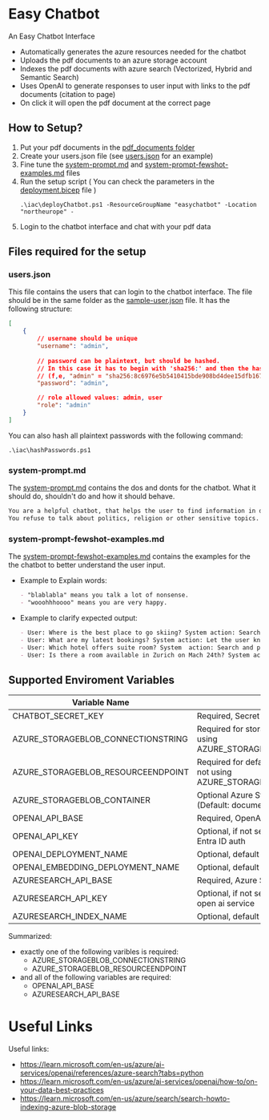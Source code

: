 # Easy Chatbot

An Easy Chatbot Interface

* Automatically generates the azure resources needed for the chatbot
* Uploads the pdf documents to an azure storage account
* Indexes the pdf documents with azure search (Vectorized, Hybrid and Semantic Search)
* Uses OpenAI to generate responses to user input with links to the pdf documents (citation to page)
* On click it will open the pdf document at the correct page


## How to Setup?

1. Put your pdf documents in the [pdf_documents folder](pdf_documents)
1. Create your users.json file (see [users.json](sample-user.json) for an example)
1. Fine tune the [system-prompt.md](system-prompt.md) and [system-prompt-fewshot-examples.md](system-prompt-fewshot-examples.md) files
1. Run the setup script  ( You can check the parameters in the [deployment.bicep](iac/deployment.bicep) file )
    ```pwsh
    .\iac\deployChatbot.ps1 -ResourceGroupName "easychatbot" -Location "northeurope" -
    ```
1. Login to the chatbot interface and chat with your pdf data

## Files required for the setup

### users.json
This file contains the users that can login to the chatbot interface. The file should be in the same folder as the [sample-user.json](sample-user.json) file.
It has the following structure:
```json
[
    {
        // username should be unique
        "username": "admin",
        
        // password can be plaintext, but should be hashed.
        // In this case it has to begin with 'sha256:' and then the hashed password
        // (f,e, "admin" = "sha256:8c6976e5b5410415bde908bd4dee15dfb167a9c873fc4bb8a81f6f2ab448a918")
        "password": "admin",

        // role allowed values: admin, user
        "role": "admin"
    }
]
```
You can also hash all plaintext passwords with the following command:
```pwsh
.\iac\hashPasswords.ps1
```


### system-prompt.md
The [system-prompt.md](system-prompt.md) contains the dos and donts for the chatbot. What it should do, shouldn't do and how it should behave.
```txt
You are a helpful chatbot, that helps the user to find information in documents.
You refuse to talk about politics, religion or other sensitive topics. Instead, you redirect the user to your role.
```

### system-prompt-fewshot-examples.md
The [system-prompt-fewshot-examples.md](system-prompt-fewshot-examples.md) contains the examples for the the chatbot to better understand the user input.
- Example to Explain words:
  ```md
  - "blablabla" means you talk a lot of nonsense.
  - "wooohhhoooo" means you are very happy.
  ```
- Example to clarify expected output:
  ```md
  - User: Where is the best place to go skiing? System action: Search and provide answer
  - User: What are my latest bookings? System action: Let the user know that you can't help with that.
  - User: Which hotel offers suite room? System  action: Search and provide answer
  - User: Is there a room available in Zurich on Mach 24th? System action: Let the user know that you can't help with that.
  ```


## Supported Enviroment Variables

| Variable Name | Description | Example |
| --- | --- | --- |
| CHATBOT_SECRET_KEY | Required, Secret Key for the chatbot interface | keepItSecretAndDoNotTellAnyone |
| AZURE_STORAGEBLOB_CONNECTIONSTRING | Required for storage account key auth (if not using AZURE_STORAGEBLOB_RESOURCEENDPOINT)  |  DefaultEndpointsProtocol=https;AccountName=your_account_name;AccountKey=your_account_key;EndpointSuffix=core.windows.net |
| AZURE_STORAGEBLOB_RESOURCEENDPOINT | Required for default credential Entra ID auth (if not using AZURE_STORAGEBLOB_CONNECTIONSTRING) | https://your_account_name.blob.core.windows.net |
| AZURE_STORAGEBLOB_CONTAINER | Optional Azure Storage Blob Container Name  (Default: documents) | documents |
| OPENAI_API_BASE | Required, OpenAI API Base URL | https://myazureopenainame.openai.com |
| OPENAI_API_KEY | Optional, if not set will use default credential Entra ID auth | your_openai_api_key |
| OPENAI_DEPLOYMENT_NAME | Optional, default is 'gpt-4o' | gpt-4o |
| OPENAI_EMBEDDING_DEPLOYMENT_NAME | Optional, default is 'text-embedding-ada-002' | text-embedding-ada-002 |
| AZURESEARCH_API_BASE | Required, Azure Search API Base URL | https://myazuresearchname.search.windows.net |
| AZURESEARCH_API_KEY | Optional, if not set will use managed identity of open ai service | your_azuresearch_api_key |
| AZURESEARCH_INDEX_NAME | Optional, default is 'documents' | documents |


Summarized:
- exactly one of the following varibles is required:
  - AZURE_STORAGEBLOB_CONNECTIONSTRING
  - AZURE_STORAGEBLOB_RESOURCEENDPOINT
- and all of the following variables are required:
  - OPENAI_API_BASE
  - AZURESEARCH_API_BASE


# Useful Links
Useful links:
- https://learn.microsoft.com/en-us/azure/ai-services/openai/references/azure-search?tabs=python
- https://learn.microsoft.com/en-us/azure/ai-services/openai/how-to/on-your-data-best-practices
- https://learn.microsoft.com/en-us/azure/search/search-howto-indexing-azure-blob-storage

